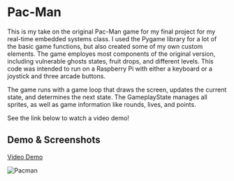 # Pac-Man
This is my take on the original Pac-Man game for my final project for my real-time embedded systems class. I used the Pygame library for a lot of the basic game functions, but also created some of my own custom elements. The game employes most components of the original version, including vulnerable ghosts states, fruit drops, and different levels. This code was intended to run on a Raspberry Pi with either a keyboard or a joystick and three arcade buttons. 

The game runs with a game loop that draws the screen, updates the current state, and determines the next state. The GameplayState manages all sprites, as well as game information like rounds, lives, and points. 

See the link below to watch a video demo!



## Demo & Screenshots

[Video Demo](//drive.google.com/file/d/1H1BYUHilAWE-NjIxpdxOulZM8Pd8B90I/view?usp=sharing)

![Pacman](https://user-images.githubusercontent.com/85655946/216072290-74989f73-7810-45b7-85d7-1f8cd47f0edc.png)

